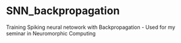# SNN_backpropagation
Training Spiking neural netowork with Backpropagation - Used for my seminar in Neuromorphic Computing
